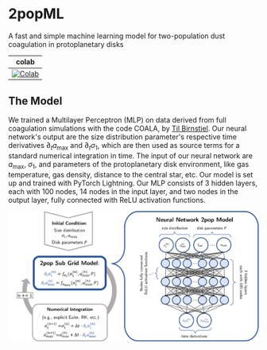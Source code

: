 # 2popML
A fast and simple machine learning model for two-population dust coagulation in protoplanetary disks

<div align="center">

| **colab** | 
|---|
|[![Colab](https://img.shields.io/badge/colab-notebook-yellow)](https://colab.research.google.com/github/ThomasPfeil/2popML/blob/main/EvaluateMLModel.ipynb)|

</div>

## The Model
We trained a Multilayer Perceptron (MLP) on data derived from full coagulation simulations with the code COALA, by [Til Birnstiel](https://github.com/birnstiel). 
Our neural network's output are the size distribution parameter's respective time derivatives $\partial_t a_\text{max}$ and $\partial_t \sigma_1$, which are then used as source terms for a standard numerical integration in time.
The input of our neural network are $a_\text{max}$, $\sigma_1$, and parameters of the protoplanetary disk environment, like gas temperature, gas density, distance to the central star, etc. 
Our model is set up and trained with PyTorch Lightning. Our MLP consists of 3 hidden layers, each with 100 nodes, 14 nodes in the input layer, and two nodes in the output layer, fully connected with ReLU activation functions.

<img src="https://github.com/ThomasPfeil/2popML/blob/main/Graphics/Method.png" width="1600" />

